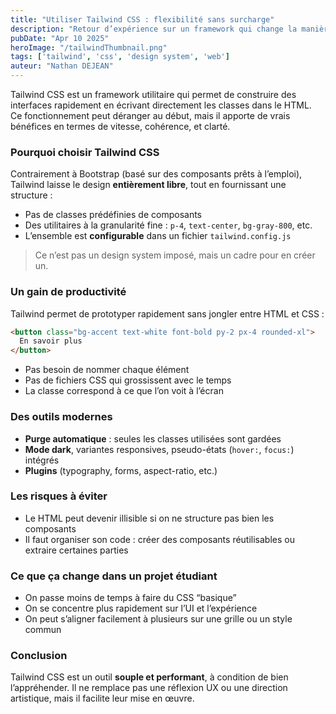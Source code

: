 ```yaml
---
title: "Utiliser Tailwind CSS : flexibilité sans surcharge"
description: "Retour d’expérience sur un framework qui change la manière de concevoir les interfaces"
pubDate: "Apr 10 2025"
heroImage: "/tailwindThumbnail.png"
tags: ['tailwind', 'css', 'design system', 'web']
auteur: "Nathan DEJEAN"
---
```


Tailwind CSS est un framework utilitaire qui permet de construire des interfaces rapidement en écrivant directement les classes dans le HTML. Ce fonctionnement peut déranger au début, mais il apporte de vrais bénéfices en termes de vitesse, cohérence, et clarté.

### Pourquoi choisir Tailwind CSS

Contrairement à Bootstrap (basé sur des composants prêts à l’emploi), Tailwind laisse le design **entièrement libre**, tout en fournissant une structure :

- Pas de classes prédéfinies de composants
- Des utilitaires à la granularité fine : `p-4`, `text-center`, `bg-gray-800`, etc.
- L’ensemble est **configurable** dans un fichier `tailwind.config.js`

> Ce n’est pas un design system imposé, mais un cadre pour en créer un.

### Un gain de productivité

Tailwind permet de prototyper rapidement sans jongler entre HTML et CSS :

```html
<button class="bg-accent text-white font-bold py-2 px-4 rounded-xl">
  En savoir plus
</button>
```

- Pas besoin de nommer chaque élément
- Pas de fichiers CSS qui grossissent avec le temps
- La classe correspond à ce que l’on voit à l’écran

### Des outils modernes

- **Purge automatique** : seules les classes utilisées sont gardées
- **Mode dark**, variantes responsives, pseudo-états (`hover:`, `focus:`) intégrés
- **Plugins** (typography, forms, aspect-ratio, etc.)

### Les risques à éviter

- Le HTML peut devenir illisible si on ne structure pas bien les composants
- Il faut organiser son code : créer des composants réutilisables ou extraire certaines parties

### Ce que ça change dans un projet étudiant

- On passe moins de temps à faire du CSS “basique”
- On se concentre plus rapidement sur l’UI et l’expérience
- On peut s’aligner facilement à plusieurs sur une grille ou un style commun

### Conclusion

Tailwind CSS est un outil **souple et performant**, à condition de bien l’appréhender. Il ne remplace pas une réflexion UX ou une direction artistique, mais il facilite leur mise en œuvre.